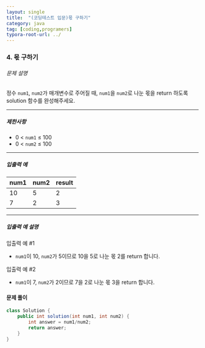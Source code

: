 ```yaml
---
layout: single
title:  "(코딩테스트 입문)몫 구하기"
category: java
tag: [coding,programers]
typora-root-url: ../
---
```




### 4. 몫 구하기



###### 문제 설명

정수 `num1`, `num2`가 매개변수로 주어질 때, `num1`을 `num2`로 나눈 몫을 return 하도록 solution 함수를 완성해주세요.

------

##### 제한사항

- 0 < `num1` ≤ 100
- 0 < `num2` ≤ 100

------

##### 입출력 예

| num1 | num2 | result |
| ---- | ---- | ------ |
| 10   | 5    | 2      |
| 7    | 2    | 3      |

------

##### 입출력 예 설명

입출력 예 #1

- `num1`이 10, `num2`가 5이므로 10을 5로 나눈 몫 2를 return 합니다.

입출력 예 #2

- `num1`이 7, `num2`가 2이므로 7을 2로 나눈 몫 3을 return 합니다.



#### 문제 풀이

```java
class Solution {
    public int solution(int num1, int num2) {
        int answer = num1/num2;
        return answer;
    }
}
```



